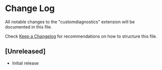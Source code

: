 # Change Log

All notable changes to the "customdiagnostics" extension will be documented in this file.

Check [Keep a Changelog](http://keepachangelog.com/) for recommendations on how to structure this file.

## [Unreleased]

- Initial release
